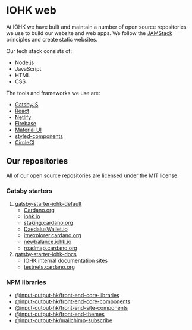 # IOHK web

At IOHK we have built and maintain a number of open source repositories we use to build our website and web apps. We follow the [JAMStack](https://jamstack.org/) principles and create static websites.

Our tech stack consists of:

* Node.js
* JavaScript
* HTML
* CSS

The tools and frameworks we use are:

* [GatsbyJS](https://www.gatsbyjs.org/)
* [React](https://reactjs.org/)
* [Netlify](https://www.netlify.com/)
* [Firebase](https://firebase.google.com/)
* [Material UI](https://material-ui.com/)
* [styled-components](https://styled-components.com/)
* [CircleCI](https://circleci.com/)

## Our repositories

All of our open source repositories are licensed under the MIT license.

### Gatsby starters

1. [gatsby-starter-iohk-default](https://github.com/input-output-hk/gatsby-starter-iohk-default)
   * [Cardano.org](https://cardano.org/)
   * [iohk.io](https://iohk.io/)
   * [staking.cardano.org](https://staking.cardano.org/)
   * [DaedalusWallet.io](https://daedaluswallet.io/)
   * [itnexplorer.cardano.org](https://itnexplorer.cardano.org/)
   * [newbalance.iohk.io](https://newbalance.iohk.io/)
   * [roadmap.cardano.org](https://roadmap.cardano.org/)
1. [gatsby-starter-iohk-docs](https://github.com/input-output-hk/gatsby-starter-iohk-docs)
   * IOHK internal documentation sites
   * [testnets.cardano.org](https://testnets.cardano.org/)

### NPM libraries

* [@input-output-hk/front-end-core-libraries](https://github.com/input-output-hk/front-end-core-libraries)
* [@input-output-hk/front-end-core-components](https://github.com/input-output-hk/front-end-core-components)
* [@input-output-hk/front-end-site-components](https://github.com/input-output-hk/front-end-site-components)
* [@input-output-hk/front-end-themes](https://github.com/input-output-hk/front-end-themes)
* [@input-output-hk/mailchimp-subscribe](https://github.com/input-output-hk/mailchimp-subscribe)
